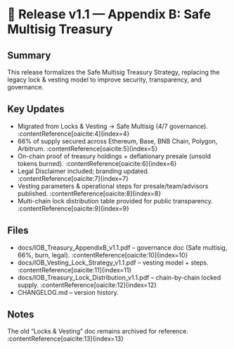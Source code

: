 # 🚀 Release v1.1 — Appendix B: Safe Multisig Treasury

## Summary
This release formalizes the Safe Multisig Treasury Strategy, replacing the legacy lock & vesting model to improve security, transparency, and governance.

## Key Updates
- Migrated from Locks & Vesting → Safe Multisig (4/7 governance). :contentReference[oaicite:4]{index=4}
- 66% of supply secured across Ethereum, Base, BNB Chain, Polygon, Arbitrum. :contentReference[oaicite:5]{index=5}
- On-chain proof of treasury holdings + deflationary presale (unsold tokens burned). :contentReference[oaicite:6]{index=6}
- Legal Disclaimer included; branding updated. :contentReference[oaicite:7]{index=7}
- Vesting parameters & operational steps for presale/team/advisors published. :contentReference[oaicite:8]{index=8}
- Multi-chain lock distribution table provided for public transparency. :contentReference[oaicite:9]{index=9}

## Files
- docs/IOB_Treasury_AppendixB_v1.1.pdf  – governance doc (Safe multisig, 66%, burn, legal). :contentReference[oaicite:10]{index=10}
- docs/IOB_Vesting_Lock_Strategy_v1.1.pdf – vesting model + steps. :contentReference[oaicite:11]{index=11}
- docs/IOB_Treasury_Lock_Distribution_v1.1.pdf – chain-by-chain locked supply. :contentReference[oaicite:12]{index=12}
- CHANGELOG.md – version history.

## Notes
The old “Locks & Vesting” doc remains archived for reference. :contentReference[oaicite:13]{index=13}
